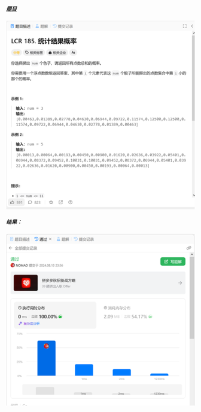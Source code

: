 ##### [题目](https://leetcode.cn/problems/nge-tou-zi-de-dian-shu-lcof/description/)
![pic](img.png)
##### 结果：
![pic](result.png)